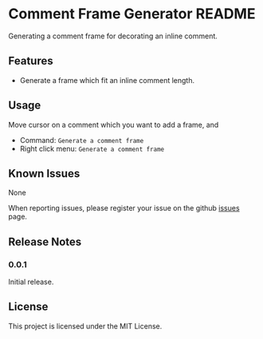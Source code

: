 # Comment Frame Generator README
Generating a comment frame for decorating an inline comment.

## Features
- Generate a frame which fit an inline comment length.

## Usage
Move cursor on a comment which you want to add a frame, and

- Command: `Generate a comment frame`
- Right click menu: `Generate a comment frame`

## Known Issues
None


When reporting issues, please register your issue on the github [issues](https://github.com/meow-noisy/comment-frame-generator/issues) page.

## Release Notes
### 0.0.1

Initial release.

## License
This project is licensed under the MIT License.